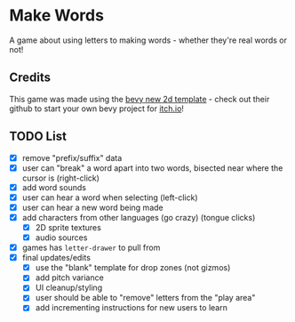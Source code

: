 # Make Words

A game about using letters to making words - whether they're real words or not!

## Credits

This game was made using the [bevy new 2d template](https://github.com/TheBevyFlock/bevy_new_2d) - check out their github to start your own bevy project for [itch.io](https://itch.io)!

## TODO List

- [x] remove "prefix/suffix" data
- [x] user can "break" a word apart into two words, bisected near where the cursor is (right-click)
- [x] add word sounds
- [x] user can hear a word when selecting (left-click)
- [x] user can hear a new word being made
- [x] add characters from other languages (go crazy) (tongue clicks)
  - [x] 2D sprite textures
  - [x] audio sources
- [x] games has `letter-drawer` to pull from
- [x] final updates/edits
  - [x] use the "blank" template for drop zones (not gizmos)
  - [x] add pitch variance
  - [x] UI cleanup/styling
  - [x] user should be able to "remove" letters from the "play area"
  - [x] add incrementing instructions for new users to learn